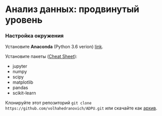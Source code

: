 # Анализ данных: продвинутый уровень

### Настройка окружения
Установите **Anaconda** (Python 3.6 verion) [link](https://www.anaconda.com/download).

Установите пакеты ([Cheat Sheet](https://conda.io/docs/_downloads/conda-cheatsheet.pdf)):
- jupyter
- numpy
- scipy
- matplotlib
- pandas
- scikit-learn

Клонируйте этот репозиторий `git clone https://github.com/volhahedranovich/ADPU.git` или скачайте как [архив](https://github.com/volhahedranovich/ADPU/archive/master.zip).
